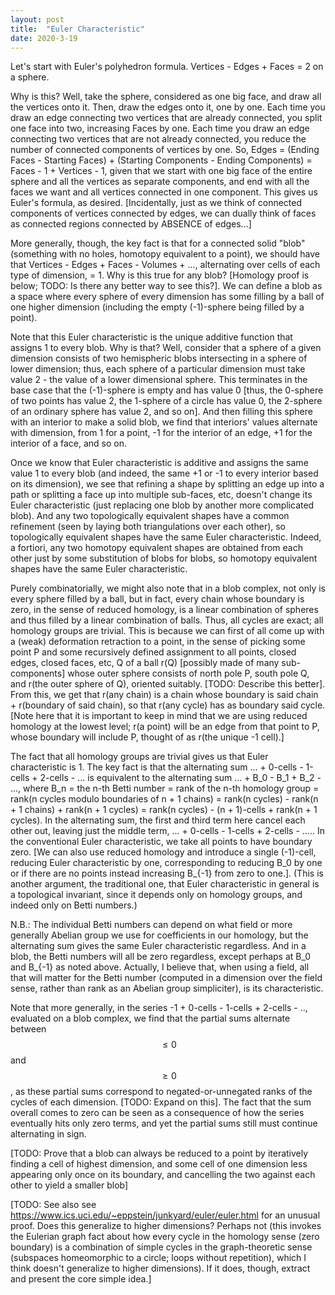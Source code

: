 ```yaml
---
layout: post
title:  "Euler Characteristic"
date: 2020-3-19
---
```

Let's start with Euler's polyhedron formula. Vertices - Edges + Faces = 2 on a sphere.

Why is this? Well, take the sphere, considered as one big face, and draw all the vertices onto it. Then, draw the edges onto it, one by one. Each time you draw an edge connecting two vertices that are already connected, you split one face into two, increasing Faces by one. Each time you draw an edge connecting two vertices that are not already connected, you reduce the number of connected components of vertices by one. So, Edges = (Ending Faces - Starting Faces) + (Starting Components - Ending Components) = Faces - 1 + Vertices - 1, given that we start with one big face of the entire sphere and all the vertices as separate components, and end with all the faces we want and all vertices connected in one component. This gives us Euler's formula, as desired. [Incidentally, just as we think of connected components of vertices connected by edges, we can dually think of faces as connected regions connected by ABSENCE of edges...]

More generally, though, the key fact is that for a connected solid "blob" (something with no holes, homotopy equivalent to a point), we should have that Vertices - Edges + Faces - Volumes + ..., alternating over cells of each type of dimension, = 1. Why is this true for any blob? [Homology proof is below; TODO: Is there any better way to see this?]. We can define a blob as a space where every sphere of every dimension has some filling by a ball of one higher dimension (including the empty (-1)-sphere being filled by a point).

Note that this Euler characteristic is the unique additive function that assigns 1 to every blob. Why is that? Well, consider that a sphere of a given dimension consists of two hemispheric blobs intersecting in a sphere of lower dimension; thus, each sphere of a particular dimension must take value 2 - the value of a lower dimensional sphere. This terminates in the base case that the (-1)-sphere is empty and has value 0 [thus, the 0-sphere of two points has value 2, the 1-sphere of a circle has value 0, the 2-sphere of an ordinary sphere has value 2, and so on]. And then filling this sphere with an interior to make a solid blob, we find that interiors' values alternate with dimension, from 1 for a point, -1 for the interior of an edge, +1 for the interior of a face, and so on.

Once we know that Euler characteristic is additive and assigns the same value 1 to every blob (and indeed, the same +1 or -1 to every interior based on its dimension), we see that refining a shape by splitting an edge up into a path or splitting a face up into multiple sub-faces, etc, doesn't change its Euler characteristic (just replacing one blob by another more complicated blob). And any two topologically equivalent shapes have a common refinement (seen by laying both triangulations over each other), so topologically equivalent shapes have the same Euler characteristic. Indeed, a fortiori, any two homotopy equivalent shapes are obtained from each other just by some substitution of blobs for blobs, so homotopy equivalent shapes have the same Euler characteristic.

Purely combinatorially, we might also note that in a blob complex, not only is every sphere filled by a ball, but in fact, every chain whose boundary is zero, in the sense of reduced homology, is a linear combination of spheres and thus filled by a linear combination of balls. Thus, all cycles are exact; all homology groups are trivial. This is because we can first of all come up with a (weak) deformation retraction to a point, in the sense of picking some point P and some recursively defined assignment to all points, closed edges, closed faces, etc, Q of a ball r(Q) [possibly made of many sub-components] whose outer sphere consists of north pole P, south pole Q, and r(the outer sphere of Q), oriented suitably. [TODO: Describe this better]. From this, we get that r(any chain) is a chain whose boundary is said chain + r(boundary of said chain), so that r(any cycle) has as boundary said cycle. [Note here that it is important to keep in mind that we are using reduced homology at the lowest level; r(a point) will be an edge from that point to P, whose boundary will include P, thought of as r(the unique -1 cell).]

The fact that all homology groups are trivial gives us that Euler characteristic is 1. The key fact is that the alternating sum ... + 0-cells - 1-cells + 2-cells - ... is equivalent to the alternating sum ... + B_0 - B_1 + B_2 - ..., where B_n = the n-th Betti number = rank of the n-th homology group = rank(n cycles modulo boundaries of n + 1 chains) = rank(n cycles) - rank(n + 1 chains) + rank(n + 1 cycles) = rank(n cycles) - (n + 1)-cells + rank(n + 1 cycles). In the alternating sum, the first and third term here cancel each other out, leaving just the middle term, ... + 0-cells - 1-cells + 2-cells - ..... In the conventional Euler characteristic, we take all points to have boundary zero. [We can also use reduced homology and introduce a single (-1)-cell, reducing Euler characteristic by one, corresponding to reducing B_0 by one or if there are no points instead increasing B_{-1} from zero to one.]. (This is another argument, the traditional one, that Euler characteristic in general is a topological invariant, since it depends only on homology groups, and indeed only on Betti numbers.)

N.B.: The individual Betti numbers can depend on what field or more generally Abelian group we use for coefficients in our homology, but the alternating sum gives the same Euler characteristic regardless. And in a blob, the Betti numbers will all be zero regardless, except perhaps at B_0 and B_{-1} as noted above. Actually, I believe that, when using a field, all that will matter for the Betti number (computed in a dimension over the field sense, rather than rank as an Abelian group simpliciter), is its characteristic.

Note that more generally, in the series -1 + 0-cells - 1-cells + 2-cells - .., evaluated on a blob complex, we find that the partial sums alternate between $$\leq 0$$ and $$\geq 0$$, as these partial sums correspond to negated-or-unnegated ranks of the cycles of each dimension. [TODO: Expand on this]. The fact that the sum overall comes to zero can be seen as a consequence of how the series eventually hits only zero terms, and yet the partial sums still must continue alternating in sign.

[TODO: Prove that a blob can always be reduced to a point by iteratively finding a cell of highest dimension, and some cell of one dimension less appearing only once on its boundary, and cancelling the two against each other to yield a smaller blob]

[TODO: See also see https://www.ics.uci.edu/~eppstein/junkyard/euler/euler.html for an unusual proof. Does this generalize to higher dimensions? Perhaps not (this invokes the Eulerian graph fact about how every cycle in the homology sense (zero boundary) is a combination of simple cycles in the graph-theoretic sense (subspaces homeomorphic to a circle; loops without repetition), which I think doesn't generalize to higher dimensions). If it does, though, extract and present the core simple idea.]